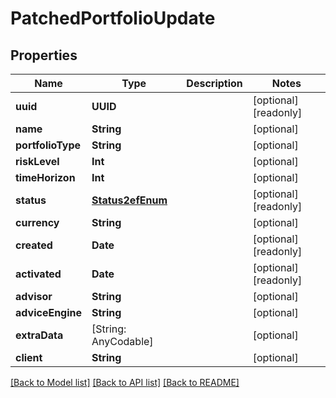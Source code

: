 # PatchedPortfolioUpdate

## Properties
Name | Type | Description | Notes
------------ | ------------- | ------------- | -------------
**uuid** | **UUID** |  | [optional] [readonly] 
**name** | **String** |  | [optional] 
**portfolioType** | **String** |  | [optional] 
**riskLevel** | **Int** |  | [optional] 
**timeHorizon** | **Int** |  | [optional] 
**status** | [**Status2efEnum**](Status2efEnum.md) |  | [optional] [readonly] 
**currency** | **String** |  | [optional] 
**created** | **Date** |  | [optional] [readonly] 
**activated** | **Date** |  | [optional] [readonly] 
**advisor** | **String** |  | [optional] 
**adviceEngine** | **String** |  | [optional] 
**extraData** | [String: AnyCodable] |  | [optional] 
**client** | **String** |  | [optional] 

[[Back to Model list]](../README.md#documentation-for-models) [[Back to API list]](../README.md#documentation-for-api-endpoints) [[Back to README]](../README.md)


